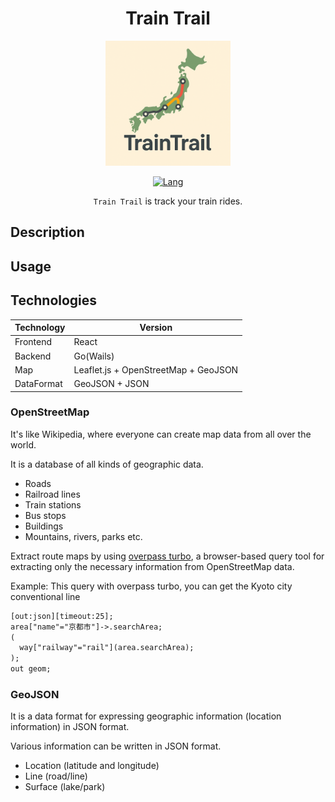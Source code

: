<div align="center">

# Train Trail

<img src="https://github.com/moz-sec/programming-language-go/blob/main/train-trail/images/logo.png" width="200">

[![Lang](https://img.shields.io/badge/Go-1.23+-blue.svg?logo=go)](https://go.dev/)

`Train Trail` is track your train rides.

</div>

## Description

## Usage

## Technologies

| Technology | Version |
|------------|---------|
| Frontend | React |
| Backend | Go(Wails) |
| Map | Leaflet.js + OpenStreetMap + GeoJSON |
| DataFormat | GeoJSON + JSON |

### OpenStreetMap

It's like Wikipedia, where everyone can create map data from all over the world.

It is a database of all kinds of geographic data.

- Roads
- Railroad lines
- Train stations
- Bus stops
- Buildings
- Mountains, rivers, parks
etc.

Extract route maps by using [overpass turbo](https://overpass-turbo.eu/), a browser-based query tool for extracting only the necessary information from OpenStreetMap data.

Example: This query with overpass turbo, you can get the Kyoto city conventional line

```txt
[out:json][timeout:25];
area["name"="京都市"]->.searchArea;
(
  way["railway"="rail"](area.searchArea);
);
out geom;
```

### GeoJSON

It is a data format for expressing geographic information (location information) in JSON format.

Various information can be written in JSON format.

- Location (latitude and longitude)
- Line (road/line)
- Surface (lake/park)
